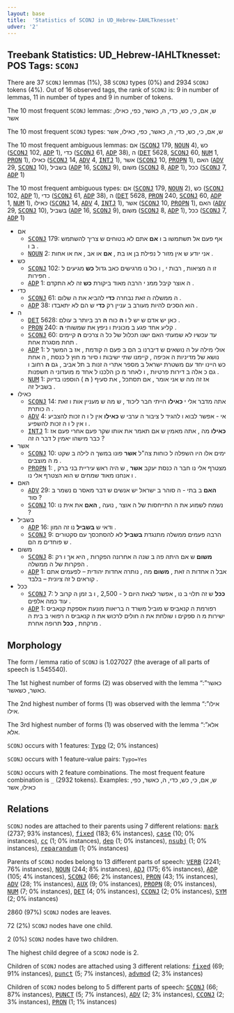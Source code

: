 ```yaml
---
layout: base
title:  'Statistics of SCONJ in UD_Hebrew-IAHLTknesset'
udver: '2'
---
```


## Treebank Statistics: UD_Hebrew-IAHLTknesset: POS Tags: `SCONJ`

There are 37 `SCONJ` lemmas (1%), 38 `SCONJ` types (0%) and 2934 `SCONJ` tokens (4%).
Out of 16 observed tags, the rank of `SCONJ` is: 9 in number of lemmas, 11 in number of types and 9 in number of tokens.

The 10 most frequent `SCONJ` lemmas: ש, אם, כי, כש, כדי, ה, כאשר, כפי, כאילו, אשר

The 10 most frequent `SCONJ` types:  ש, אם, כי, כש, כדי, ה, כאשר, כפי, כאילו, אשר

The 10 most frequent ambiguous lemmas: אם (<tt><a href="he_iahltknesset-pos-SCONJ.html">SCONJ</a></tt> 179, <tt><a href="he_iahltknesset-pos-NOUN.html">NOUN</a></tt> 4), כש (<tt><a href="he_iahltknesset-pos-SCONJ.html">SCONJ</a></tt> 102, <tt><a href="he_iahltknesset-pos-ADP.html">ADP</a></tt> 1), כדי (<tt><a href="he_iahltknesset-pos-SCONJ.html">SCONJ</a></tt> 61, <tt><a href="he_iahltknesset-pos-ADP.html">ADP</a></tt> 38), ה (<tt><a href="he_iahltknesset-pos-DET.html">DET</a></tt> 5628, <tt><a href="he_iahltknesset-pos-SCONJ.html">SCONJ</a></tt> 60, <tt><a href="he_iahltknesset-pos-NUM.html">NUM</a></tt> 1, <tt><a href="he_iahltknesset-pos-PRON.html">PRON</a></tt> 1), כאילו (<tt><a href="he_iahltknesset-pos-SCONJ.html">SCONJ</a></tt> 14, <tt><a href="he_iahltknesset-pos-ADV.html">ADV</a></tt> 4, <tt><a href="he_iahltknesset-pos-INTJ.html">INTJ</a></tt> 1), אשר (<tt><a href="he_iahltknesset-pos-SCONJ.html">SCONJ</a></tt> 10, <tt><a href="he_iahltknesset-pos-PROPN.html">PROPN</a></tt> 1), האם (<tt><a href="he_iahltknesset-pos-ADV.html">ADV</a></tt> 29, <tt><a href="he_iahltknesset-pos-SCONJ.html">SCONJ</a></tt> 10), בשביל (<tt><a href="he_iahltknesset-pos-ADP.html">ADP</a></tt> 16, <tt><a href="he_iahltknesset-pos-SCONJ.html">SCONJ</a></tt> 9), משום (<tt><a href="he_iahltknesset-pos-SCONJ.html">SCONJ</a></tt> 8, <tt><a href="he_iahltknesset-pos-ADP.html">ADP</a></tt> 1), ככל (<tt><a href="he_iahltknesset-pos-SCONJ.html">SCONJ</a></tt> 7, <tt><a href="he_iahltknesset-pos-ADP.html">ADP</a></tt> 1)

The 10 most frequent ambiguous types:  אם (<tt><a href="he_iahltknesset-pos-SCONJ.html">SCONJ</a></tt> 179, <tt><a href="he_iahltknesset-pos-NOUN.html">NOUN</a></tt> 2), כש (<tt><a href="he_iahltknesset-pos-SCONJ.html">SCONJ</a></tt> 102, <tt><a href="he_iahltknesset-pos-ADP.html">ADP</a></tt> 1), כדי (<tt><a href="he_iahltknesset-pos-SCONJ.html">SCONJ</a></tt> 61, <tt><a href="he_iahltknesset-pos-ADP.html">ADP</a></tt> 38), ה (<tt><a href="he_iahltknesset-pos-DET.html">DET</a></tt> 5628, <tt><a href="he_iahltknesset-pos-PRON.html">PRON</a></tt> 240, <tt><a href="he_iahltknesset-pos-SCONJ.html">SCONJ</a></tt> 60, <tt><a href="he_iahltknesset-pos-ADP.html">ADP</a></tt> 1, <tt><a href="he_iahltknesset-pos-NUM.html">NUM</a></tt> 1), כאילו (<tt><a href="he_iahltknesset-pos-SCONJ.html">SCONJ</a></tt> 14, <tt><a href="he_iahltknesset-pos-ADV.html">ADV</a></tt> 4, <tt><a href="he_iahltknesset-pos-INTJ.html">INTJ</a></tt> 1), אשר (<tt><a href="he_iahltknesset-pos-SCONJ.html">SCONJ</a></tt> 10, <tt><a href="he_iahltknesset-pos-PROPN.html">PROPN</a></tt> 1), האם (<tt><a href="he_iahltknesset-pos-ADV.html">ADV</a></tt> 29, <tt><a href="he_iahltknesset-pos-SCONJ.html">SCONJ</a></tt> 10), בשביל (<tt><a href="he_iahltknesset-pos-ADP.html">ADP</a></tt> 16, <tt><a href="he_iahltknesset-pos-SCONJ.html">SCONJ</a></tt> 9), משום (<tt><a href="he_iahltknesset-pos-SCONJ.html">SCONJ</a></tt> 8, <tt><a href="he_iahltknesset-pos-ADP.html">ADP</a></tt> 1), ככל (<tt><a href="he_iahltknesset-pos-SCONJ.html">SCONJ</a></tt> 7, <tt><a href="he_iahltknesset-pos-ADP.html">ADP</a></tt> 1)


* אם
  * <tt><a href="he_iahltknesset-pos-SCONJ.html">SCONJ</a></tt> 179: אף פעם אל תשתמשו ב ו <b>אם</b> אתם לא בטוחים ש צריך להשתמש ב ו .
  * <tt><a href="he_iahltknesset-pos-NOUN.html">NOUN</a></tt> 2: אני יודע ש אין מזור ל נפילת בן או בת , <b>אם</b> או אב , אח או אחות .
* כש
  * <tt><a href="he_iahltknesset-pos-SCONJ.html">SCONJ</a></tt> 102: זו ה מציאות , רבות י , ו כול נו מרגישים כאב גדול <b>כש</b> מגיעים ל חפירות .
  * <tt><a href="he_iahltknesset-pos-ADP.html">ADP</a></tt> 1: ה אוצר קיבל ממנ י הרבה מאוד ביקורת <b>כש</b> זה לא התקדם .
* כדי
  * <tt><a href="he_iahltknesset-pos-SCONJ.html">SCONJ</a></tt> 61: ה ממשלה ה זאת נבחרה <b>כדי</b> להביא את ה שלום .
  * <tt><a href="he_iahltknesset-pos-ADP.html">ADP</a></tt> 38: הוא הסכים להיות מעורב ב עניין רק <b>כדי</b> ש הם לא יתאבדו .
* ה
  * <tt><a href="he_iahltknesset-pos-DET.html">DET</a></tt> 5628: כאן יש אדם ש יש ל ו <b>ה</b> כוח <b>ה</b> רב ביותר ב עולם .
  * <tt><a href="he_iahltknesset-pos-PRON.html">PRON</a></tt> 240: קליע אחד פגע ב מכונית ו ניפץ את שמשותי <b>ה</b> .
  * <tt><a href="he_iahltknesset-pos-SCONJ.html">SCONJ</a></tt> 60: עד עכשיו לא שמעתי האם ישנו תכלול של כל ה צרכים <b>ה</b> קיימים תחת מסגרת אחת .
  * <tt><a href="he_iahltknesset-pos-ADP.html">ADP</a></tt> 1: אולי מילה על ה נושאים ש דיברנו ב הם ב פעם ה קודמת , אז ב המשך ל נושא של מדיניות ה אכיפה , קיימנו שתי ישיבות ו סיור מ חוץ ל כנסת , ה אחת כש היינו יחד עם משטרת ישראל ב מספר אתרי ה זנות ב תל אביב , גם <b>ה</b> רחוב ו גם כ אלה ב דירות פרטיות , ו לאחר מ כן הלכנו ל אחד מ מועדוני ה חשפנות .
  * <tt><a href="he_iahltknesset-pos-NUM.html">NUM</a></tt> 1: אז זה מה ש אני אומר , אם תסתכל , את סעיף ( <b>ה</b> ) הוספנו בדיוק בשביל זה .
* כאילו
  * <tt><a href="he_iahltknesset-pos-SCONJ.html">SCONJ</a></tt> 14: אתה מדבר אלי י <b>כאילו</b> הייתי חבר ליכוד , ש מה ש מעניין אות ו זאת ה כותרת .
  * <tt><a href="he_iahltknesset-pos-ADV.html">ADV</a></tt> 4: אי - אפשר לבוא ו להגיד ל ציבור ה ערבי ש <b>כאילו</b> אין ל ו ה זכות להצביע ו אין ל ו ה זכות להשפיע .
  * <tt><a href="he_iahltknesset-pos-INTJ.html">INTJ</a></tt> 1: <b>כאילו</b> מה , אתה מאמין ש אם תאמר את אותו שקר פעם אחרי פעם אז כבר מישהו יאמין ל דבר ה זה ?
* אשר
  * <tt><a href="he_iahltknesset-pos-SCONJ.html">SCONJ</a></tt> 10: ימים אלו היו השפלה ל כוחות צה"ל <b>אשר</b> פונו במשך ה לילה ב שקט מ ה מוצבים .
  * <tt><a href="he_iahltknesset-pos-PROPN.html">PROPN</a></tt> 1: מצטרף אלי נו חבר ה כנסת יעקב <b>אשר</b> , ש היה ראש עיריית בני ברק , ו אנחנו מאוד שמחים ש הוא הצטרף אלי נו .
* האם
  * <tt><a href="he_iahltknesset-pos-ADV.html">ADV</a></tt> 29: <b>האם</b> ב בתי - ה סוהר ב ישראל יש אנשים ש דבר מאסר ם נשמר ב סוד ?
  * <tt><a href="he_iahltknesset-pos-SCONJ.html">SCONJ</a></tt> 10: נשמח לשמוע את ה התייחסות של ה אוצר , נועה , <b>האם</b> את אית נו ?
* בשביל
  * <tt><a href="he_iahltknesset-pos-ADP.html">ADP</a></tt> 16: ודאי ש <b>בשביל</b> נו זה המון .
  * <tt><a href="he_iahltknesset-pos-SCONJ.html">SCONJ</a></tt> 9: הרבה פעמים ממשלה מתנגדת <b>בשביל</b> לא להסתכסך עם סקטורים ש פוחדים מ הם .
* משום
  * <tt><a href="he_iahltknesset-pos-SCONJ.html">SCONJ</a></tt> 8: <b>משום</b> ש אם היתה פה ב שנה ה אחרונה הפקרות , היא אך ו רק הפקרות של ה ממשלה .
  * <tt><a href="he_iahltknesset-pos-ADP.html">ADP</a></tt> 1: אבל ה אחדות ה זאת , <b>משום</b> מה , נותרה אחדות יהודית – לפעמים אתם קוראים ל זה ציונית – בלבד .
* ככל
  * <tt><a href="he_iahltknesset-pos-SCONJ.html">SCONJ</a></tt> 7: <b>ככל</b> ש זה תלוי ב נו , אפשר לצאת היום ל - 2,500 , ו ב זמן ה קרוב ל עוד כמה אלפים .
  * <tt><a href="he_iahltknesset-pos-ADP.html">ADP</a></tt> 1: רפורמת ה קנאביס ש מוביל משרד ה בריאות מונעת אספקת קנאביס ישירות מ ה ספקים ו שולחת את ה חולים לרכוש את ה קנאביס ה רפואי ב בית ה מרקחת , <b>ככל</b> תרופה אחרת .

## Morphology

The form / lemma ratio of `SCONJ` is 1.027027 (the average of all parts of speech is 1.545540).

The 1st highest number of forms (2) was observed with the lemma “כאשר”: כאשר, כשאשר.

The 2nd highest number of forms (1) was observed with the lemma “אילו”: אילו.

The 3rd highest number of forms (1) was observed with the lemma “אלא”: אלא.

`SCONJ` occurs with 1 features: <tt><a href="he_iahltknesset-feat-Typo.html">Typo</a></tt> (2; 0% instances)

`SCONJ` occurs with 1 feature-value pairs: `Typo=Yes`

`SCONJ` occurs with 2 feature combinations.
The most frequent feature combination is `_` (2932 tokens).
Examples: ש, אם, כי, כש, כדי, ה, כאשר, כפי, כאילו, אשר


## Relations

`SCONJ` nodes are attached to their parents using 7 different relations: <tt><a href="he_iahltknesset-dep-mark.html">mark</a></tt> (2737; 93% instances), <tt><a href="he_iahltknesset-dep-fixed.html">fixed</a></tt> (183; 6% instances), <tt><a href="he_iahltknesset-dep-case.html">case</a></tt> (10; 0% instances), <tt><a href="he_iahltknesset-dep-cc.html">cc</a></tt> (1; 0% instances), <tt><a href="he_iahltknesset-dep-dep.html">dep</a></tt> (1; 0% instances), <tt><a href="he_iahltknesset-dep-nsubj.html">nsubj</a></tt> (1; 0% instances), <tt><a href="he_iahltknesset-dep-reparandum.html">reparandum</a></tt> (1; 0% instances)

Parents of `SCONJ` nodes belong to 13 different parts of speech: <tt><a href="he_iahltknesset-pos-VERB.html">VERB</a></tt> (2241; 76% instances), <tt><a href="he_iahltknesset-pos-NOUN.html">NOUN</a></tt> (244; 8% instances), <tt><a href="he_iahltknesset-pos-ADJ.html">ADJ</a></tt> (175; 6% instances), <tt><a href="he_iahltknesset-pos-ADP.html">ADP</a></tt> (105; 4% instances), <tt><a href="he_iahltknesset-pos-SCONJ.html">SCONJ</a></tt> (66; 2% instances), <tt><a href="he_iahltknesset-pos-PRON.html">PRON</a></tt> (43; 1% instances), <tt><a href="he_iahltknesset-pos-ADV.html">ADV</a></tt> (28; 1% instances), <tt><a href="he_iahltknesset-pos-AUX.html">AUX</a></tt> (9; 0% instances), <tt><a href="he_iahltknesset-pos-PROPN.html">PROPN</a></tt> (8; 0% instances), <tt><a href="he_iahltknesset-pos-NUM.html">NUM</a></tt> (7; 0% instances), <tt><a href="he_iahltknesset-pos-DET.html">DET</a></tt> (4; 0% instances), <tt><a href="he_iahltknesset-pos-CCONJ.html">CCONJ</a></tt> (2; 0% instances), <tt><a href="he_iahltknesset-pos-SYM.html">SYM</a></tt> (2; 0% instances)

2860 (97%) `SCONJ` nodes are leaves.

72 (2%) `SCONJ` nodes have one child.

2 (0%) `SCONJ` nodes have two children.

The highest child degree of a `SCONJ` node is 2.

Children of `SCONJ` nodes are attached using 3 different relations: <tt><a href="he_iahltknesset-dep-fixed.html">fixed</a></tt> (69; 91% instances), <tt><a href="he_iahltknesset-dep-punct.html">punct</a></tt> (5; 7% instances), <tt><a href="he_iahltknesset-dep-advmod.html">advmod</a></tt> (2; 3% instances)

Children of `SCONJ` nodes belong to 5 different parts of speech: <tt><a href="he_iahltknesset-pos-SCONJ.html">SCONJ</a></tt> (66; 87% instances), <tt><a href="he_iahltknesset-pos-PUNCT.html">PUNCT</a></tt> (5; 7% instances), <tt><a href="he_iahltknesset-pos-ADV.html">ADV</a></tt> (2; 3% instances), <tt><a href="he_iahltknesset-pos-CCONJ.html">CCONJ</a></tt> (2; 3% instances), <tt><a href="he_iahltknesset-pos-PRON.html">PRON</a></tt> (1; 1% instances)


